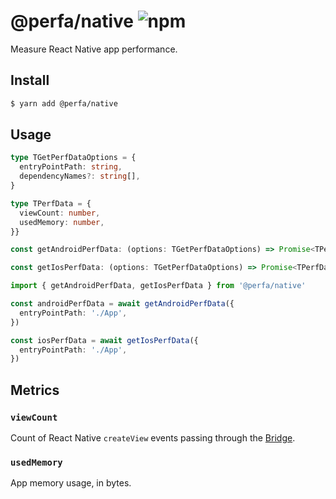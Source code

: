 # @perfa/native ![npm](https://flat.badgen.net/npm/v/@perfa/native)

Measure React Native app performance.

## Install

```sh
$ yarn add @perfa/native
```

## Usage

```ts
type TGetPerfDataOptions = {
  entryPointPath: string,
  dependencyNames?: string[],
}

type TPerfData = {
  viewCount: number,
  usedMemory: number,
}}

const getAndroidPerfData: (options: TGetPerfDataOptions) => Promise<TPerfData>

const getIosPerfData: (options: TGetPerfDataOptions) => Promise<TPerfData>
```

```ts
import { getAndroidPerfData, getIosPerfData } from '@perfa/native'

const androidPerfData = await getAndroidPerfData({
  entryPointPath: './App',
})

const iosPerfData = await getIosPerfData({
  entryPointPath: './App',
})
```

## Metrics

### `viewCount`

Count of React Native `createView` events passing through the [Bridge](https://medium.com/@jondot/debugging-react-native-performance-snoopy-and-the-messagequeue-fe014cd047ac).

### `usedMemory`

App memory usage, in bytes.

